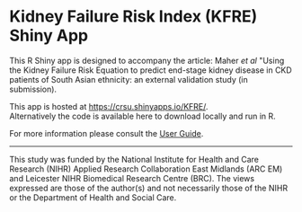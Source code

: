 # Kidney Failure Risk Index (KFRE) Shiny App

This R Shiny app is designed to accompany the article: Maher _et al_ "Using the Kidney Failure Risk Equation to predict end-stage kidney disease in CKD patients of South Asian ethnicity: an external validation study (in submission).  

This app is hosted at https://crsu.shinyapps.io/KFRE/.  
Alternatively the code is available here to download locally and run in R.

For more information please consult the [User Guide](https://github.com/BRCLeicesterData/KFRE/wiki/User-Guide).

---

This study was funded by the National Institute for Health and Care Research (NIHR) Applied Research Collaboration East Midlands (ARC EM) and Leicester NIHR Biomedical Research Centre (BRC). The views expressed are those of the author(s) and not necessarily those of the NIHR or the Department of Health and Social Care.

